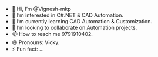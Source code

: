 - 👋 Hi, I’m @Vignesh-mkp
- 👀 I’m interested in C#.NET & CAD Automation.
- 🌱 I’m currently learning CAD Automation & Customization.
- 💞️ I’m looking to collaborate on Automation projects.
- 📫 How to reach me 9791910402.
- 😄 Pronouns: Vicky.
- ⚡ Fun fact: ...

<!---
Vignesh-mkp/Vignesh-mkp is a ✨ special ✨ repository because its `README.md` (this file) appears on your GitHub profile.
You can click the Preview link to take a look at your changes.
--->
